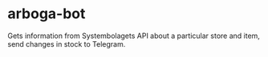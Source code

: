 # arboga-bot

Gets information from Systembolagets API about a particular store and item, send changes in stock to Telegram.

